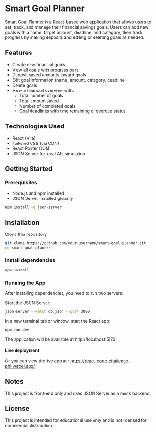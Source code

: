 # Smart Goal Planner

Smart Goal Planner is a React-based web application that allows users to set, track, and manage their financial savings goals. Users can add new goals with a name, target amount, deadline, and category, then track progress by making deposits and editing or deleting goals as needed.

## Features

- Create new financial goals
- View all goals with progress bars
- Deposit saved amounts toward goals
- Edit goal information (name, amount, category, deadline)
- Delete goals
- View a financial overview with:
  - Total number of goals
  - Total amount saved
  - Number of completed goals
  - Goal deadlines with time remaining or overdue status

## Technologies Used

- React (Vite)
- Tailwind CSS (via CDN)
- React Router DOM
- JSON Server for local API simulation

## Getting Started

### Prerequisites

- Node.js and npm installed
- JSON Server installed globally

```bash
npm install -g json-server
```

## Installation

Clone this repository

```bash
git clone https://github.com/your-username/smart-goal-planner.git
cd smart-goal-planner
```

### Install dependencies

```bash
npm install
```

### Running the App

After installing dependencies, you need to run two servers:

Start the JSON Server:

```bash
json-server --watch db.json --port 3000
```
In a new terminal tab or window, start the React app:

```bash
npm run dev
```

The application will be available at http://localhost:5173 

#### Live deployment

Or you can view the live app at :
https://react-code-challenge-phi.vercel.app/

## Notes

This project is front-end only and uses JSON Server as a mock backend.

## License

This project is intended for educational use only and is not licensed for commercial distribution.
